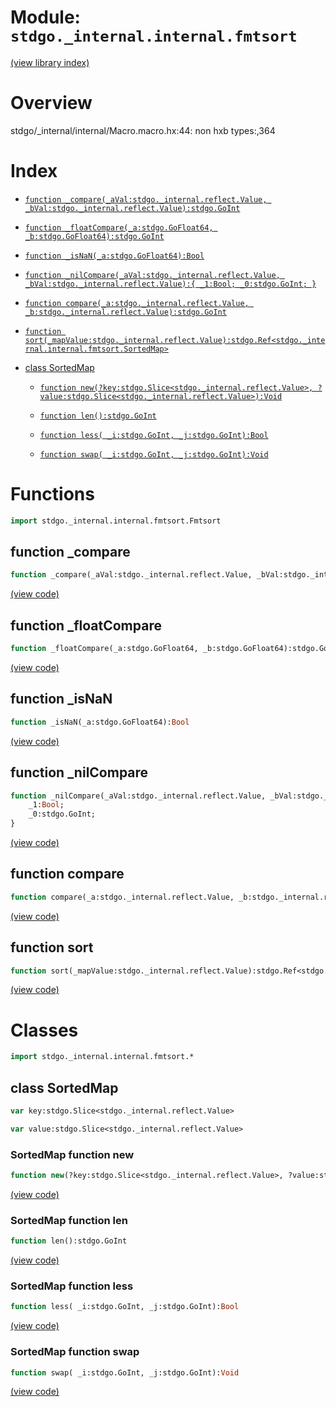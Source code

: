 # Module: `stdgo._internal.internal.fmtsort`

[(view library index)](../../../stdgo.md)


# Overview


stdgo/_internal/internal/Macro.macro.hx:44: non hxb types:,364

# Index


- [`function _compare(_aVal:stdgo._internal.reflect.Value, _bVal:stdgo._internal.reflect.Value):stdgo.GoInt`](<#function-_compare>)

- [`function _floatCompare(_a:stdgo.GoFloat64, _b:stdgo.GoFloat64):stdgo.GoInt`](<#function-_floatcompare>)

- [`function _isNaN(_a:stdgo.GoFloat64):Bool`](<#function-_isnan>)

- [`function _nilCompare(_aVal:stdgo._internal.reflect.Value, _bVal:stdgo._internal.reflect.Value):{
	_1:Bool;
	_0:stdgo.GoInt;
}`](<#function-_nilcompare>)

- [`function compare(_a:stdgo._internal.reflect.Value, _b:stdgo._internal.reflect.Value):stdgo.GoInt`](<#function-compare>)

- [`function sort(_mapValue:stdgo._internal.reflect.Value):stdgo.Ref<stdgo._internal.internal.fmtsort.SortedMap>`](<#function-sort>)

- [class SortedMap](<#class-sortedmap>)

  - [`function new(?key:stdgo.Slice<stdgo._internal.reflect.Value>, ?value:stdgo.Slice<stdgo._internal.reflect.Value>):Void`](<#sortedmap-function-new>)

  - [`function len():stdgo.GoInt`](<#sortedmap-function-len>)

  - [`function less( _i:stdgo.GoInt, _j:stdgo.GoInt):Bool`](<#sortedmap-function-less>)

  - [`function swap( _i:stdgo.GoInt, _j:stdgo.GoInt):Void`](<#sortedmap-function-swap>)

# Functions


```haxe
import stdgo._internal.internal.fmtsort.Fmtsort
```


## function \_compare


```haxe
function _compare(_aVal:stdgo._internal.reflect.Value, _bVal:stdgo._internal.reflect.Value):stdgo.GoInt
```


[\(view code\)](<./Fmtsort.hx#L34>)


## function \_floatCompare


```haxe
function _floatCompare(_a:stdgo.GoFloat64, _b:stdgo.GoFloat64):stdgo.GoInt
```


[\(view code\)](<./Fmtsort.hx#L167>)


## function \_isNaN


```haxe
function _isNaN(_a:stdgo.GoFloat64):Bool
```


[\(view code\)](<./Fmtsort.hx#L179>)


## function \_nilCompare


```haxe
function _nilCompare(_aVal:stdgo._internal.reflect.Value, _bVal:stdgo._internal.reflect.Value):{
	_1:Bool;
	_0:stdgo.GoInt;
}
```


[\(view code\)](<./Fmtsort.hx#L155>)


## function compare


```haxe
function compare(_a:stdgo._internal.reflect.Value, _b:stdgo._internal.reflect.Value):stdgo.GoInt
```


[\(view code\)](<./Fmtsort.hx#L15>)


## function sort


```haxe
function sort(_mapValue:stdgo._internal.reflect.Value):stdgo.Ref<stdgo._internal.internal.fmtsort.SortedMap>
```


[\(view code\)](<./Fmtsort.hx#L18>)


# Classes


```haxe
import stdgo._internal.internal.fmtsort.*
```


## class SortedMap


```haxe
var key:stdgo.Slice<stdgo._internal.reflect.Value>
```


```haxe
var value:stdgo.Slice<stdgo._internal.reflect.Value>
```


### SortedMap function new


```haxe
function new(?key:stdgo.Slice<stdgo._internal.reflect.Value>, ?value:stdgo.Slice<stdgo._internal.reflect.Value>):Void
```


[\(view code\)](<./Fmtsort.hx#L6>)


### SortedMap function len


```haxe
function len():stdgo.GoInt
```


[\(view code\)](<./Fmtsort.hx#L220>)


### SortedMap function less


```haxe
function less( _i:stdgo.GoInt, _j:stdgo.GoInt):Bool
```


[\(view code\)](<./Fmtsort.hx#L215>)


### SortedMap function swap


```haxe
function swap( _i:stdgo.GoInt, _j:stdgo.GoInt):Void
```


[\(view code\)](<./Fmtsort.hx#L199>)


